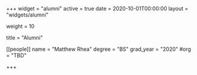 +++
widget = "alumni"
active = true
date = 2020-10-01T00:00:00
layout = "widgets/alumni"

weight = 10

title = "Alumni"

[[people]]
  name = "Matthew Rhea"
  degree = "BS"
  grad_year = "2020"
  #org = "TBD"

+++
